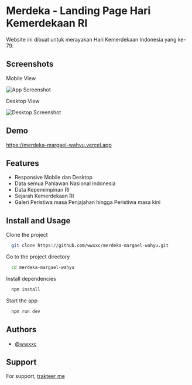 
# Merdeka - Landing Page Hari Kemerdekaan RI

Website ini dibuat untuk merayakan Hari Kemerdekaan Indonesia yang ke-79.


## Screenshots

Mobile View

![App Screenshot](https://i.postimg.cc/XYJXvdSq/1.png](https://i.imgur.com/2IlV9oG.png)) 


Desktop View

![Desktop Screenshot](https://i.postimg.cc/8Cf5RGCV/2.png)


## Demo

https://merdeka-margael-wahyu.vercel.app
## Features

- Responsive Mobile dan Desktop
- Data semua Pahlawan Nasional Indonesia
- Data Kepemimpinan RI
- Sejarah Kemerdekaan RI
- Galeri Peristiwa masa Penjajahan hingga Peristiwa masa kini


## Install and Usage

Clone the project

```bash
  git clone https://github.com/wwxxc/merdeka-margael-wahyu.git
```

Go to the project directory

```bash
  cd merdeka-margael-wahyu
```

Install dependencies

```bash
  npm install
```

Start the app

```bash
  npm run dev
```


## Authors

- [@wwxxc](https://www.github.com/wwxxc)
## Support

For support, [trakteer me](https://trakteer.id/woilah3/link)
